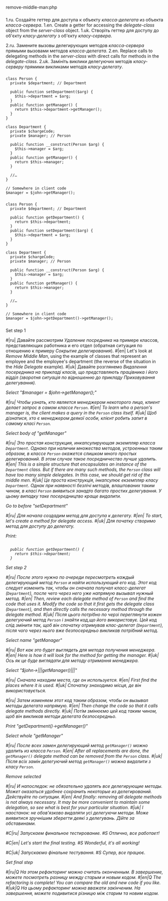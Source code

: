 remove-middle-man:php

###

1.ru. Создайте геттер для доступа к объекту <i>класса-делегата</i> из объекта <i>класса-сервера</i>.
1.en. Create a getter for accessing the <i>delegate-class</i> object from the <i>server-class</i> object.
1.uk. Створіть геттер для доступу до об'єкту <i>класу-делегату</i> з об'єкту <i>класу-сервера</i>.

2.ru. Замените вызовы делегирующих методов <i>класса-сервера</i> прямыми вызовами методов <i>класса-делегата</i>.
2.en. Replace calls to delegating methods in the <i>server-class</i> with direct calls for methods in the <i>delegate-class</i>.
2.uk. Замініть виклики делегуючих методів <i>класу-серверу</i> прямими викликами методів <i>класу-делегату</i>.



###

```
class Person {
  private $department; // Department

  public function setDepartment($arg) {
    $this->department = $arg;
  }
  public function getManager() {
    return $this->department->getManager();
  }
}

class Department {
  private $chargeCode;
  private $manager; // Person

  public function __construct(Person $arg) {
    $this->manager = $arg;
  }
  public function getManager() {
    return $this->manager;
  }

  //…
}

// Somewhere in client code
$manager = $john->getManager();
```

###

```
class Person {
  private $department; // Department

  public function getDepartment() {
    return $this->department;
  }
  public function setDepartment($arg) {
    $this->department = $arg;
  }
}

class Department {
  private $chargeCode;
  private $manager; // Person

  public function __construct(Person $arg) {
    $this->manager = $arg;
  }
  public function getManager() {
    return $this->manager;
  }

  //…
}

// Somewhere in client code
$manager = $john->getDepartment()->getManager();
```

###

Set step 1

#|ru| Давайте рассмотрим <i>Удаление посредника</i> на примере классов, представляющих работника и его отдел (обратная ситуация по отношению к примеру <i>Сокрытие делегирования</i>).
#|en| Let's look at <i>Remove Middle Man</i>, using the example of classes that represent an employee and the employee's department (the reverse of the situation in the <i>Hide Delegate</i> example).
#|uk| Давайте розглянемо <i>Видалення посередника<i> на прикладі класів, що представляють працівника і його відділ (зворотня ситуація по відношенню до прикладу <i>Приховування делегування<i>).

Select "$manager = $john->getManager();"

#|ru| Чтобы узнать, кто является менеджером некоторого лица, клиент делает запрос в самом классе <code>Person</code>.
#|en| To learn who a person's manager is, the client makes a query in the <code>Person</code> class itself.
#|uk| Щоб дізнатися, хто є менеджером деякої особи, клієнт робить запит в самому класі <code>Person</code>.

Select body of "getManager"

#|ru| Это простая конструкция, инкапсулирующая экземпляр класса <code>Department</code>. Однако при наличии множества методов, устроенных таким образом, в классе <code>Person</code> окажется слишком много простых делегирований. В этом случае такое посредничество лучше удалить.
#|en| This is a simple structure that encapsulates an instance of the <code>Department</code> class. But if there are many such methods, the <code>Person</code> class will have too many simple delegates. In this case, we should get rid of the middle men.
#|uk| Це проста конструкція, інкапсулює екземпляр класу <code>Department</code>. Однак при наявності безлічі методів, влаштованих таким чином, в класі <code>Person</code> виявиться занадто багато простих делегування. У цьому випадку таке посередництво краще видалити.

Go to before "setDepartment"

#|ru| Для начала создадим метод для доступа к делегату.
#|en| To start, let's create a method for delegate access.
#|uk| Для початку створимо метод для доступу до делегату.

Print:
```

  public function getDepartment() {
    return $this->department;
  }
```
Set step 2

#|ru| После этого нужно по очереди пересмотреть каждый делегирующий метод <code>Person</code> и найти использующий его код. Этот код следует изменить так, чтобы он сначала получал класс-делегат (<code>Department</code>), после чего через него уже напрямую вызывал нужный метод.
#|en| Then, review each delegate method of <code>Person</code> and find the code that uses it. Modify the code so that it first gets the delegate class (<code>Department</code>), and then directly calls the necessary method through the delegate method.
#|uk| Після цього потрібно по черзі переглянути кожен делегуючий метод <code>Person</code> і знайти код,що його використовує. Цей код слід змінити так, щоб він спочатку отримував клас-делегат (<code>Department</code>), після чого через нього вже безпосередньо викликав потрібний метод.

Select name "getManager"

#|ru| Вот как это будет выглядеть для метода получения менеджера.
#|en| Here is how it will look for the method for getting the manager.
#|uk| Ось як це буде виглядати для методу отримання менеджера.

Select "$john->|||getManager()|||"

#|ru| Сначала находим места, где он используется.
#|en| First find the places where it is used.
#|uk| Спочатку знаходимо місця, де він використовується.

#|ru| Затем изменяем этот код таким образом, чтобы он вызывал методы делегата напрямую.
#|en| Then change the code so that it calls delegate methods directly.
#|uk| Потім змінюємо цей код таким чином, щоб він викликав методи делегата безпосередньо.

Print "getDepartment()->getManager()"

Select whole "getManager"

#|ru| После всех замен делегирующий метод <code>getManager()</code> можно удалить из класса <code>Person</code>.
#|en| After all replacements are done, the <code>getManager()</code> delegate method can be removed from the <code>Person</code> class.
#|uk| Після всіх замін делегуючий метод <code>getManager()</code> можна видалити з класу <code>Person</code>.

Remove selected

#|ru| И напоследок: не обязательно удалять все делегирующие методы. Может оказаться удобнее сохранить некоторые из делегирований. Действуйте по ситуации.
#|en| And finally: removing all delegate methods is not always necessary. It may be more convenient to maintain some delegation, so see what is best for your particular situation.
#|uk| І наостанок: не обов'язково видаляти усі делегуючи методи. Може виявитися зручнішим зберегти деякі з делегувань. Дійте за обставинами.

#C|ru| Запускаем финальное тестирование.
#S Отлично, все работает!

#C|en| Let's start the final testing.
#S Wonderful, it's all working!

#C|uk| Запускаємо фінальне тестування.
#S Супер, все працює.

Set final step

#|ru|Q На этом рефакторинг можно считать оконченным. В завершение, можете посмотреть разницу между старым и новым кодом.
#|en|Q The refactoring is complete! You can compare the old and new code if you like.
#|uk|Q На цьому рефакторинг можна вважати закінченим. На завершення, можете подивитися різницю між старим та новим кодом.